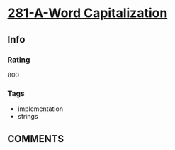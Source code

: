 # [281-A-Word Capitalization](https://codeforces.com/problemset/problem/281/A)

## Info

### Rating

800

### Tags

- implementation
- strings

## __COMMENTS__

> 
